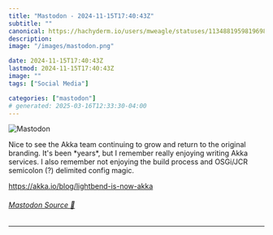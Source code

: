 ```yaml
---
title: "Mastodon - 2024-11-15T17:40:43Z"
subtitle: ""
canonical: https://hachyderm.io/users/mweagle/statuses/113488195981969810
description:
image: "/images/mastodon.png"

date: 2024-11-15T17:40:43Z
lastmod: 2024-11-15T17:40:43Z
image: ""
tags: ["Social Media"]

categories: ["mastodon"]
# generated: 2025-03-16T12:33:30-04:00
---
```

![Mastodon](/images/mastodon.png)

<p>Nice to see the Akka team continuing to grow and return to the original branding. It&#39;s been *years*, but I remember really enjoying writing Akka services. I also remember not enjoying the build process and OSGi/JCR semicolon (?) delimited config magic.  </p><p><a href="https://akka.io/blog/lightbend-is-now-akka" target="_blank" rel="nofollow noopener noreferrer" translate="no"><span class="invisible">https://</span><span class="ellipsis">akka.io/blog/lightbend-is-now-</span><span class="invisible">akka</span></a></p>


###### [Mastodon Source 🐘](https://hachyderm.io/@mweagle/113488195981969810)

___
